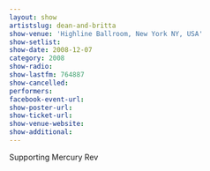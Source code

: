 ```yaml
---
layout: show
artistslug: dean-and-britta
show-venue: 'Highline Ballroom, New York NY, USA'
show-setlist: 
show-date: 2008-12-07
category: 2008
show-radio: 
show-lastfm: 764887
show-cancelled: 
performers: 
facebook-event-url: 
show-poster-url: 
show-ticket-url: 
show-venue-website: 
show-additional: 
---
```


Supporting Mercury Rev